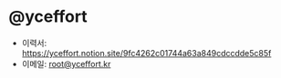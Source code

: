 # @yceffort

- 이력서: https://yceffort.notion.site/9fc4262c01744a63a849cdccdde5c85f
- 이메일: root@yceffort.kr
